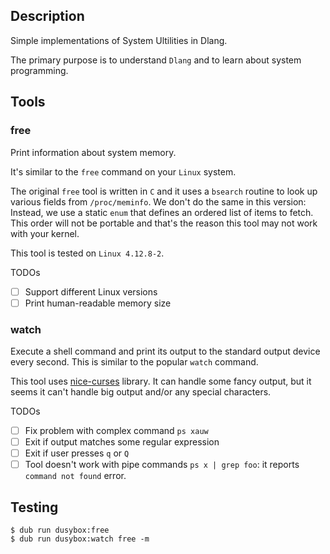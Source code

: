 ## Description

Simple implementations of System Ultilities in Dlang.

The primary purpose is to understand `Dlang` and to learn about
system programming.

## Tools

### free

Print information about system memory.

It's similar to the `free` command on your `Linux` system.

The original `free` tool is written in `C` and it uses a `bsearch`
routine to look up various fields from `/proc/meminfo`. We don't do
the same in this version: Instead, we use a static `enum` that defines
an ordered list of items to fetch. This order will not be portable
and that's the reason this tool may not work with your kernel.

This tool is tested on `Linux 4.12.8-2`.

TODOs

- [ ] Support different Linux versions
- [ ] Print human-readable memory size

### watch

Execute a shell command and print its output to the standard output device
every second. This is similar to the popular `watch` command.

This tool uses [nice-curses](https://github.com/mpevnev/nice-curses) library.
It can handle some fancy output, but it seems it can't handle big output
and/or any special characters.

TODOs

- [ ] Fix problem with complex command `ps xauw`
- [ ] Exit if output matches some regular expression
- [ ] Exit if user presses `q` or `Q`
- [ ] Tool doesn't work with pipe commands `ps x | grep foo`:
      it reports `command not found` error.

## Testing

```
$ dub run dusybox:free
$ dub run dusybox:watch free -m
```
